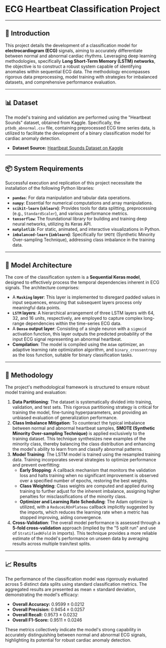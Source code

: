 # ECG Heartbeat Classification Project

---

## 🔬 Introduction

This project details the development of a classification model for **electrocardiogram (ECG)** signals, aiming to accurately differentiate between normal and abnormal cardiac rhythms. Leveraging deep learning methodologies, specifically **Long Short-Term Memory (LSTM) networks**, the objective is to construct a robust system capable of identifying anomalies within sequential ECG data. The methodology encompasses rigorous data preprocessing, model training with strategies for imbalanced datasets, and comprehensive performance evaluation.

---

## 📊 Dataset

The model's training and validation are performed using the "Heartbeat Sounds" dataset, obtained from Kaggle. Specifically, the `ptbdb_abnormal.csv` file, containing preprocessed ECG time series data, is utilized to facilitate the development of a binary classification model for cardiac anomaly detection.

* **Dataset Source:** [Heartbeat Sounds Dataset on Kaggle](https://www.kaggle.com/datasets/shayanfazeli/heartbeat/data?select=ptbdb_abnormal.csv)

---

## 📦 System Requirements

Successful execution and replication of this project necessitate the installation of the following Python libraries:

* **`pandas`**: For data manipulation and tabular data operations.
* **`numpy`**: Essential for numerical computations and array manipulations.
* **`scikit-learn` (`sklearn`)**: Provides tools for data splitting, preprocessing (e.g., `StandardScaler`), and various performance metrics.
* **`tensorflow`**: The foundational library for building and training deep neural networks, utilizing its Keras API.
* **`matplotlib`**: For static, animated, and interactive visualizations in Python.
* **`imbalanced-learn` (`imblearn`)**: Specifically for `SMOTE` (Synthetic Minority Over-sampling Technique), addressing class imbalance in the training data.

---

## 🧠 Model Architecture

The core of the classification system is a **Sequential Keras model**, designed to effectively process the temporal dependencies inherent in ECG signals. The architecture comprises:

* A **`Masking` layer**: This layer is implemented to disregard padded values in input sequences, ensuring that subsequent layers process only meaningful data points.
* **`LSTM` layers**: A hierarchical arrangement of three LSTM layers with 64, 32, and 16 units, respectively, are employed to capture complex long-range dependencies within the time-series ECG data.
* A **`Dense` output layer**: Consisting of a single neuron with a `sigmoid` activation function, this layer outputs the predicted probability of the input ECG signal representing an abnormal heartbeat.
* **Compilation**: The model is compiled using the `Adam` optimizer, an adaptive learning rate optimization algorithm, and `binary_crossentropy` as the loss function, suitable for binary classification tasks.

---

## 🧪 Methodology

The project's methodological framework is structured to ensure robust model training and evaluation:

1.  **Data Partitioning**: The dataset is systematically divided into training, validation, and test sets. This rigorous partitioning strategy is critical for training the model, fine-tuning hyperparameters, and providing an unbiased evaluation of generalization performance.
2.  **Class Imbalance Mitigation**: To counteract the typical imbalance between normal and abnormal heartbeat samples, **SMOTE (Synthetic Minority Over-sampling Technique)** is applied exclusively to the training dataset. This technique synthesizes new examples of the minority class, thereby balancing the class distribution and enhancing the model's ability to learn from and classify abnormal patterns.
3.  **Model Training**: The LSTM model is trained using the resampled training data. Training incorporates several strategies to optimize performance and prevent overfitting:
    * **Early Stopping**: A callback mechanism that monitors the validation loss and halts training when no significant improvement is observed over a specified number of epochs, restoring the best weights.
    * **Class Weighting**: Class weights are computed and applied during training to further adjust for the inherent imbalance, assigning higher penalties for misclassifications of the minority class.
    * **Optimizer and Learning Rate Scheduling**: The Adam optimizer is utilized, with a `ReduceLROnPlateau` callback implicitly suggested by the imports, which reduces the learning rate when a metric has stopped improving, aiding convergence.
4.  **Cross-Validation**: The overall model performance is assessed through a **5-fold cross-validation** approach (implied by the "5 split run" and use of `StratifiedKFold` in imports). This technique provides a more reliable estimate of the model's performance on unseen data by averaging results across multiple train/test splits.

---

## 📈 Results

The performance of the classification model was rigorously evaluated across 5 distinct data splits using standard classification metrics. The aggregated results are presented as mean $\pm$ standard deviation, demonstrating the model's efficacy:

* **Overall Accuracy:** $0.9599 \pm 0.0212$
* **Overall Precision:** $0.9454 \pm 0.0257$
* **Overall Recall:** $0.9573 \pm 0.0232$
* **Overall F1-Score:** $0.9511 \pm 0.0246$

These metrics collectively indicate the model's strong capability in accurately distinguishing between normal and abnormal ECG signals, highlighting its potential for robust cardiac anomaly detection.
